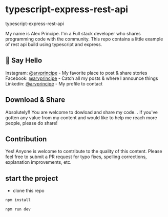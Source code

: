 # typescript-express-rest-api
typescript-express-rest-api

My name is Alex Principe. I'm a Full stack developer who shares programming code with the community.
This repo contains a little example of rest api build using typescript and express. 

## 👋 Say Hello

Instagram: [@arvprincipe](https://www.instagram.com/arvprincipe/) - My favorite place to post & share stories<br>
Facebook: [@arvprincipe](https://www.facebook.com/arvprincipe) - Catch all my posts & where I announce things<br>
Linkedin: [@arvprincipe](https://www.linkedin.com/in/arvprincipe/) - My profile to contact<br>
## Download & Share

Absolutely!! You are welcome to dowload and share my code. . If you've gotten any value from my content and would like to help me reach more people, please do share!


## Contribution

Yes! Anyone is welcome to contribute to the quality of this content. Please feel free to submit a PR request for typo fixes, spelling corrections, explanation improvements, etc.

## start the project

- clone this repo
```bash
npm install
```

```bash
npm run dev
```